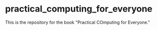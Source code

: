 # practical_computing_for_everyone
This is the repository for the book "Practical COmputing for Everyone."
